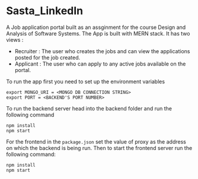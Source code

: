 # Sasta_LinkedIn

A Job application portal built as an assginment for the course Design and Analysis of Software Systems. The App is built with MERN stack. It has two views :
* Recruiter : The user who creates the jobs and can view the applications posted for the job created.
* Applicant : The user who can apply to any active jobs available on the portal.

To run the app first you need to set up the environment variables 
``` 
export MONGO_URI = <MONGO DB CONNECTION STRING>
export PORT = <BACKEND'S PORT NUMBER>
``` 
To run the backend server head into the backend folder and run the following command
```
npm install
npm start
```
For the frontend in the `package.json` set the value of proxy as the address on which the backend is being run. Then to start the frontend server run the following command: 
```
npm install
npm start
```
